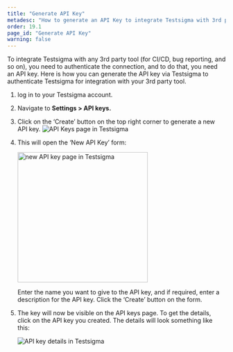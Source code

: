 ```yaml
---
title: "Generate API Key"
metadesc: "How to generate an API Key to integrate Testsigma with 3rd party tools (like CI/CD, bug reporting tools, and more)"
order: 19.1
page_id: "Generate API Key"
warning: false
---
```

To integrate Testsigma with any 3rd party tool (for CI/CD, bug reporting, and so on), you need to authenticate the connection, and to do that, you need an API key. Here is how you can generate the API key via Testsigma to authenticate Testsigma for integration with your 3rd party tool.

1. log in to your Testsigma account.
2. Navigate to **Settings > API keys.**
3. Click on the ‘Create’ button on the top right corner to generate a new API key.
   ![API Keys page in Testsigma](https://docs.testsigma.com/images/api-keys/api-keys-page-in-testsigma.png)

   
4. This will open the ‘New API Key’ form:

   <img src="https://docs.testsigma.com/images/api-keys/new-api-key-page-testsigma.png
" alt="new API key page in Testsigma" width="300"/>

   Enter the name you want to give to the API key, and if required, enter a description for the API key. Click the ‘Create’ button on the form.
5. The key will now be visible on the API keys page. To get the details, click on the API key you created. The details will look something like this:

   ![API key details in Testsigma](https://docs.testsigma.com/images/api-keys/api-key-details-testsigma.png)







